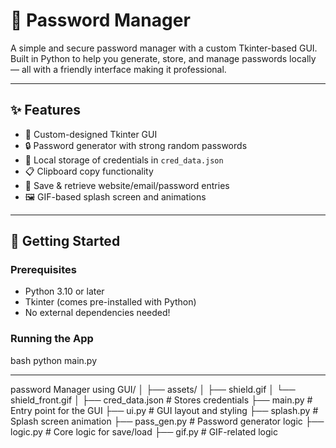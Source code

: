 # 🔐 Password Manager

A simple and secure password manager with a custom Tkinter-based GUI.  
Built in Python to help you generate, store, and manage passwords locally — all with a friendly interface making it professional.

---

## ✨ Features

- 🎨 Custom-designed Tkinter GUI
- 🔒 Password generator with strong random passwords
- 📁 Local storage of credentials in `cred_data.json`
- 📋 Clipboard copy functionality
- 💾 Save & retrieve website/email/password entries
- 🖼️ GIF-based splash screen and animations

---

## 🚀 Getting Started

### Prerequisites
- Python 3.10 or later
- Tkinter (comes pre-installed with Python)
- No external dependencies needed!

### Running the App
bash
python main.py

---

password Manager using GUI/
│
├── assets/
│   ├── shield.gif
│   └── shield_front.gif
│
├── cred_data.json         # Stores credentials
├── main.py                # Entry point for the GUI
├── ui.py                  # GUI layout and styling
├── splash.py              # Splash screen animation
├── pass_gen.py            # Password generator logic
├── logic.py               # Core logic for save/load
├── gif.py                 # GIF-related logic

